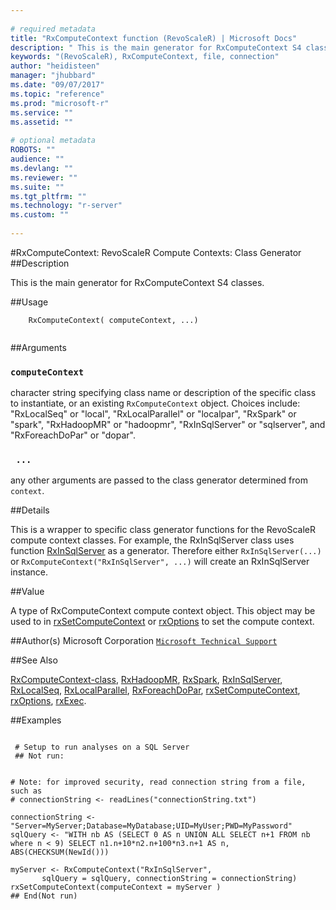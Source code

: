 ```yaml
--- 
 
# required metadata 
title: "RxComputeContext function (RevoScaleR) | Microsoft Docs" 
description: " This is the main generator for RxComputeContext S4 classes. " 
keywords: "(RevoScaleR), RxComputeContext, file, connection" 
author: "heidisteen" 
manager: "jhubbard" 
ms.date: "09/07/2017" 
ms.topic: "reference" 
ms.prod: "microsoft-r" 
ms.service: "" 
ms.assetid: "" 
 
# optional metadata 
ROBOTS: "" 
audience: "" 
ms.devlang: "" 
ms.reviewer: "" 
ms.suite: "" 
ms.tgt_pltfrm: "" 
ms.technology: "r-server" 
ms.custom: "" 
 
--- 
```

 
 
 #RxComputeContext: RevoScaleR Compute Contexts: Class Generator 
 ##Description
 
This is the main generator for RxComputeContext S4 classes.
 
 
 ##Usage

```   
  	RxComputeContext( computeContext, ...)
 
```
 
 ##Arguments

   
    
 ### `computeContext`
 character string specifying class name or description of the specific  class to instantiate, or an existing `RxComputeContext` object.  Choices include: "RxLocalSeq" or "local", "RxLocalParallel" or "localpar", "RxSpark" or "spark",  "RxHadoopMR" or "hadoopmr", "RxInSqlServer" or "sqlserver", and "RxForeachDoPar" or "dopar". 
  
    
 ### ` ...`
 any other arguments are passed to the class generator determined from `context`. 
  
 
 
 ##Details
 
This is a wrapper to specific class generator functions for the
RevoScaleR compute context classes. For example, the RxInSqlServer class uses function
[RxInSqlServer](RxInSqlServer.md) as a generator. Therefore either `RxInSqlServer(...)`
or `RxComputeContext("RxInSqlServer", ...)` will create an RxInSqlServer instance.
 
 
 ##Value
 
A type of RxComputeContext compute context object. This object may be used to in
[rxSetComputeContext](rxSetComputeContext.md) or [rxOptions](rxOptions.md) to set the compute context.
 
 ##Author(s)
 Microsoft Corporation [`Microsoft Technical Support`](https://go.microsoft.com/fwlink/?LinkID=698556&clcid=0x409)
 
 
 ##See Also
 
[RxComputeContext-class](RxComputeContext-class.md),
[RxHadoopMR](RxHadoopMR.md),
[RxSpark](RxSpark.md),
[RxInSqlServer](RxInSqlServer.md),
[RxLocalSeq](RxLocalSeq.md),
[RxLocalParallel](RxLocalParallel.md),
[RxForeachDoPar](RxForeachDoPar.md),
[rxSetComputeContext](rxSetComputeContext.md),
[rxOptions](rxOptions.md),
[rxExec](rxExec.md).
   
 ##Examples

 ```
   
  # Setup to run analyses on a SQL Server
  ## Not run:
 

# Note: for improved security, read connection string from a file, such as
# connectionString <- readLines("connectionString.txt")

connectionString <- "Server=MyServer;Database=MyDatabase;UID=MyUser;PWD=MyPassword"
sqlQuery <- "WITH nb AS (SELECT 0 AS n UNION ALL SELECT n+1 FROM nb where n < 9) SELECT n1.n+10*n2.n+100*n3.n+1 AS n, ABS(CHECKSUM(NewId())) 

myServer <- RxComputeContext("RxInSqlServer",
		sqlQuery = sqlQuery, connectionString = connectionString)                 
rxSetComputeContext(computeContext = myServer )
 ## End(Not run) 
  
 
```
 
 
 
